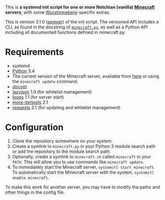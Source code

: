 This is **a systemd init script for one or more Notchian (vanilla) [Minecraft][] servers**, with some [Wurstmineberg][]-specific extras.

This is version 3.1.0 ([semver][Semver]) of the init script. The versioned API includes a CLI, as found in the docstring of [`minecraft.py`](minecraft.py), as well as a Python API including all documented functions defined in minecraft.py.

Requirements
============

*   systemd
*   [Python][] 3.4
*   The current version of the Minecraft server, available from [here][MinecraftDownload] or using the `minecraft update` command.
*   [docopt][Docopt]
*   [lazyjson][LazyJSON] 1.0 (for whitelist management)
*   [loops][PythonLoops] 1.1 (for server start)
*   [more-itertools][MoreItertools] 2.1
*   [requests][Requests] 2.1 (for updating and whitelist management)

Configuration
=============

1.  Clone the repository somewhere on your system.
2.  Create a symlink to `minecraft.py` in your Python 3 module search path or add the repository to the module search path.
3.  Optionally, create a symlink to `minecraft.sh` called `minecraft` in your `PATH`. This will allow you to use commands like `minecraft update`.
4.  To immediately start the Minecraft server, `systemctl start minecraft`. To automatically start the Minecraft server with the system, `systemctl enable minecraft`.

To make this work for another server, you may have to modify the paths and other things in the config file.

[Docopt]: https://github.com/docopt/docopt (github: docopt: docopt)
[LazyJSON]: https://github.com/fenhl/lazyjson (github: fenhl: lazyjson)
[Minecraft]: http://minecraft.net/ (Minecraft)
[MinecraftDownload]: https://minecraft.net/download (Minecraft: Download)
[MoreItertools]: http://pypi.python.org/pypi/more-itertools (PyPI: more-itertools)
[Python]: http://python.org/ (Python)
[PythonLoops]: https://github.com/fenhl/python-loops (github: fenhl: python-loops)
[Requests]: http://www.python-requests.org/ (Requests)
[Semver]: http://semver.org/ (Semantic Versioning 2.0.0)
[Wurstmineberg]: http://wurstmineberg.de/ (Wurstmineberg)
